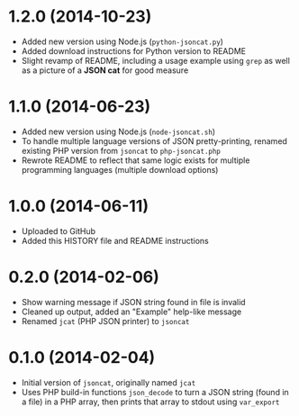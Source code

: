 1.2.0 (2014-10-23)
====================
* Added new version using Node.js (`python-jsoncat.py`)
* Added download instructions for Python version to README
* Slight revamp of README, including a usage example using `grep` as well as a picture of a **JSON cat** for good measure

1.1.0 (2014-06-23)
====================
* Added new version using Node.js (`node-jsoncat.sh`)
* To handle multiple language versions of JSON pretty-printing, renamed existing PHP version from `jsoncat` to `php-jsoncat.php`
* Rewrote README to reflect that same logic exists for multiple programming languages (multiple download options)

1.0.0 (2014-06-11)
====================
* Uploaded to GitHub
* Added this HISTORY file and README instructions

0.2.0 (2014-02-06)
====================
* Show warning message if JSON string found in file is invalid
* Cleaned up output, added an "Example" help-like message
* Renamed `jcat` (PHP JSON printer) to `jsoncat`

0.1.0 (2014-02-04)
====================
* Initial version of `jsoncat`, originally named `jcat`
* Uses PHP build-in functions `json_decode` to turn a JSON string (found in a file) in a PHP array, then prints that array to stdout using `var_export`
